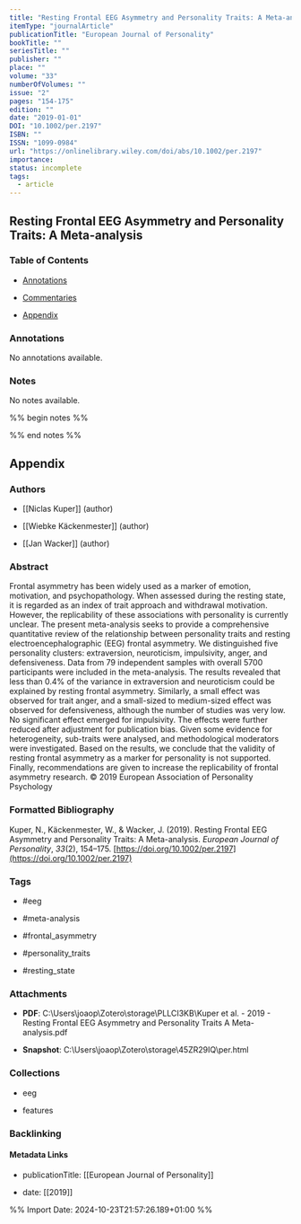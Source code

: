 ```yaml
---
title: "Resting Frontal EEG Asymmetry and Personality Traits: A Meta-analysis"
itemType: "journalArticle"
publicationTitle: "European Journal of Personality"
bookTitle: ""
seriesTitle: ""
publisher: ""
place: ""
volume: "33"
numberOfVolumes: ""
issue: "2"
pages: "154-175"
edition: ""
date: "2019-01-01"
DOI: "10.1002/per.2197"
ISBN: ""
ISSN: "1099-0984"
url: "https://onlinelibrary.wiley.com/doi/abs/10.1002/per.2197"
importance: 
status: incomplete
tags:
  - article
---
```


## Resting Frontal EEG Asymmetry and Personality Traits: A Meta-analysis

### Table of Contents

- [Annotations](#annotations)

+ [Commentaries](#commentaries)

- [Appendix](#appendix)

### Annotations


No annotations available.


### Notes


No notes available.


%% begin notes %%

<!-- Write your personal notes here -->

%% end notes %%

## Appendix

### Authors


- [[Niclas Kuper]] (author)

- [[Wiebke Käckenmester]] (author)

- [[Jan Wacker]] (author)



### Abstract

Frontal asymmetry has been widely used as a marker of emotion, motivation, and psychopathology. When assessed during the resting state, it is regarded as an index of trait approach and withdrawal motivation. However, the replicability of these associations with personality is currently unclear. The present meta-analysis seeks to provide a comprehensive quantitative review of the relationship between personality traits and resting electroencephalographic (EEG) frontal asymmetry. We distinguished five personality clusters: extraversion, neuroticism, impulsivity, anger, and defensiveness. Data from 79 independent samples with overall 5700 participants were included in the meta-analysis. The results revealed that less than 0.4% of the variance in extraversion and neuroticism could be explained by resting frontal asymmetry. Similarly, a small effect was observed for trait anger, and a small-sized to medium-sized effect was observed for defensiveness, although the number of studies was very low. No significant effect emerged for impulsivity. The effects were further reduced after adjustment for publication bias. Given some evidence for heterogeneity, sub-traits were analysed, and methodological moderators were investigated. Based on the results, we conclude that the validity of resting frontal asymmetry as a marker for personality is not supported. Finally, recommendations are given to increase the replicability of frontal asymmetry research. © 2019 European Association of Personality Psychology


### Formatted Bibliography

Kuper, N., Käckenmester, W., & Wacker, J. (2019). Resting Frontal EEG Asymmetry and Personality Traits: A Meta-analysis. _European Journal of Personality_, _33_(2), 154–175. [https://doi.org/10.1002/per.2197](https://doi.org/10.1002/per.2197)


### Tags


- #eeg

- #meta-analysis

- #frontal_asymmetry

- #personality_traits

- #resting_state




### Attachments


- **PDF**: C:\Users\joaop\Zotero\storage\PLLCI3KB\Kuper et al. - 2019 - Resting Frontal EEG Asymmetry and Personality Traits A Meta-analysis.pdf

- **Snapshot**: C:\Users\joaop\Zotero\storage\45ZR29IQ\per.html




### Collections


- eeg

- features





### Backlinking


#### Metadata Links


- publicationTitle: [[European Journal of Personality]]




- date: [[2019]]





<!-- Any additional notes or comments -->


%% Import Date: 2024-10-23T21:57:26.189+01:00 %%
